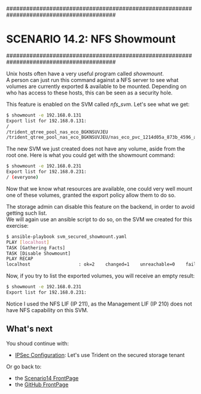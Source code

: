 #########################################################################################
# SCENARIO 14.2: NFS Showmount
#########################################################################################  

Unix hosts often have a very useful program called _showmount_.  
A person can just run this command against a NFS server to see what volumes are currently exported & available to be mounted.
Depending on who has access to these hosts, this can be seen as a security hole.  

This feature is enabled on the SVM called *nfs_svm*. Let's see what we get:

```bash
$ showmount -e 192.168.0.131
Export list for 192.168.0.131:
/                                                                                       (everyone)
/trident_qtree_pool_nas_eco_BGKNSUVJEU                                                  (everyone)
/trident_qtree_pool_nas_eco_BGKNSUVJEU/nas_eco_pvc_1214d05a_873b_4596_afd2_7930495627e5 (everyone)
```

The new SVM we just created does not have any volume, aside from the root one. Here is what you could get with the showmount command:  
```bash
$ showmount -e 192.168.0.231
Export list for 192.168.0.231:
/ (everyone)
```

Now that we know what resources are available, one could very well mount one of these volumes, granted the export policy allow them to do so.  

The storage admin can disable this feature on the backend, in order to avoid getting such list.  
We will again use an ansible script to do so, on the SVM we created for this exercise:  
```bash
$ ansible-playbook svm_secured_showmount.yaml
PLAY [localhost]
TASK [Gathering Facts]
TASK [Disable Showmount]
PLAY RECAP
localhost                  : ok=2    changed=1    unreachable=0    failed=0    skipped=0    rescued=0    ignored=0
```

Now, if you try to list the exported volumes, you will receive an empty result:  
```bash
$ showmount -e 192.168.0.231
Export list for 192.168.0.231:
```

Notice I used the NFS LIF (IP 211), as the Management LIF (IP 210) does not have NFS capability on this SVM.  

## What's next

You shoud continue with:  
- [IPSec Configuration](../3_IPSec): Let's use Trident on the secured storage tenant  

Or go back to:  
- the [Scenario14 FrontPage](../)
- the [GitHub FrontPage](https://github.com/YvosOnTheHub/LabNetApp)